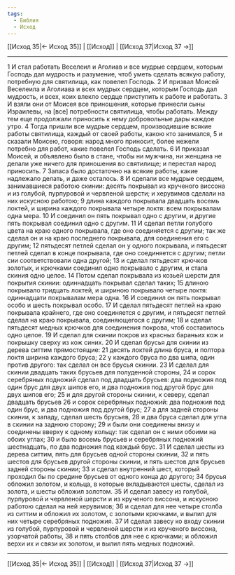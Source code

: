 ```yaml
---
tags:
  - Библия
  - Исход
---
```

[[Исход 35|← Исход 35]] | [[Исход]] | [[Исход 37|Исход 37 →]]

---
1 И стал работать Веселеил и Аголиав и все мудрые сердцем, которым Господь дал мудрость и разумение, чтоб уметь сделать всякую работу, потребную для святилища, как повелел Господь.
2 И призвал Моисей Веселеила и Аголиава и всех мудрых сердцем, которым Господь дал мудрость, и всех, коих влекло сердце приступить к работе и работать.
3 И взяли они от Моисея все приношения, которые принесли сыны Израилевы, на [все] потребности святилища, чтобы работать. Между тем еще продолжали приносить к нему добровольные дары каждое утро.
4 Тогда пришли все мудрые сердцем, производившие всякие работы святилища, каждый от своей работы, какою кто занимался,
5 и сказали Моисею, говоря: народ много приносит, более нежели потребно для работ, какие повелел Господь сделать.
6 И приказал Моисей, и объявлено было в стане, чтобы ни мужчина, ни женщина не делали уже ничего для приношения во святилище; и перестал народ приносить.
7 Запаса было достаточно на всякие работы, какие надлежало делать, и даже осталось.
8 И сделали все мудрые сердцем, занимавшиеся работою скинии: десять покрывал из крученого виссона и из голубой, пурпуровой и червленой шерсти; и херувимов сделали на них искусною работою;
9 длина каждого покрывала двадцать восемь локтей, и ширина каждого покрывала четыре локтя: всем покрывалам одна мера.
10 И соединил он пять покрывал одно с другим, и другие пять покрывал соединил одно с другим.
11 И сделал петли голубого цвета на краю одного покрывала, где оно соединяется с другим; так же сделал он и на краю последнего покрывала, для соединения его с другим;
12 пятьдесят петлей сделал он у одного покрывала, и пятьдесят петлей сделал в конце покрывала, где оно соединяется с другим; петли сии соответствовали одна другой;
13 и сделал пятьдесят крючков золотых, и крючками соединил одно покрывало с другим, и стала скиния одно целое.
14 Потом сделал покрывала из козьей шерсти для покрытия скинии: одиннадцать покрывал сделал таких;
15 длиною покрывало тридцать локтей, и шириною покрывало четыре локтя: одиннадцати покрывалам мера одна.
16 И соединил он пять покрывал особо и шесть покрывал особо.
17 И сделал пятьдесят петлей на краю покрывала крайнего, где оно соединяется с другим, и пятьдесят петлей сделал на краю покрывала, соединяющегося с другим;
18 и сделал пятьдесят медных крючков для соединения покрова, чтоб составилось одно целое.
19 И сделал для скинии покров из красных бараньих кож и покрышку сверху из кож синих.
20 И сделал брусья для скинии из дерева ситтим прямостоящие:
21 десять локтей длина бруса, и полтора локтя ширина каждого бруса;
22 у каждого бруса по два шипа, один против другого: так сделал он все брусья скинии.
23 И сделал для скинии двадцать таких брусьев для полуденной стороны,
24 и сорок серебряных подножий сделал под двадцать брусьев: два подножия под один брус для двух шипов его, и два подножия под другой брус для двух шипов его;
25 и для другой стороны скинии, к северу, сделал двадцать брусьев
26 и сорок серебряных подножий: два подножия под один брус, и два подножия под другой брус;
27 а для задней стороны скинии, к западу, сделал шесть брусьев,
28 и два бруса сделал для угла в скинии на заднюю сторону;
29 и были они соединены внизу и соединены вверху к одному кольцу: так сделал он с ними обоими на обоих углах;
30 и было восемь брусьев и серебряных подножий шестнадцать, по два подножия под каждый брус.
31 И сделал шесты из дерева ситтим, пять для брусьев одной стороны скинии,
32 и пять шестов для брусьев другой стороны скинии, и пять шестов для брусьев задней стороны скинии;
33 и сделал внутренний шест, который проходил бы по средине брусьев от одного конца до другого;
34 брусья обложил золотом, и кольца, в которые вкладываются шесты, сделал из золота, и шесты обложил золотом.
35 И сделал завесу из голубой, пурпуровой и червленой шерсти и из крученого виссона, и искусною работою сделал на ней херувимов;
36 и сделал для нее четыре столба из ситтим и обложил их золотом, с золотыми крючками, и вылил для них четыре серебряных подножия.
37 И сделал завесу ко входу скинии из голубой, пурпуровой и червленой шерсти и из крученого виссона, узорчатой работы,
38 и пять столбов для нее с крючками; и обложил верхи их и связи их золотом, и вылил пять медных подножий.

---
[[Исход 35|← Исход 35]] | [[Исход]] | [[Исход 37|Исход 37 →]]